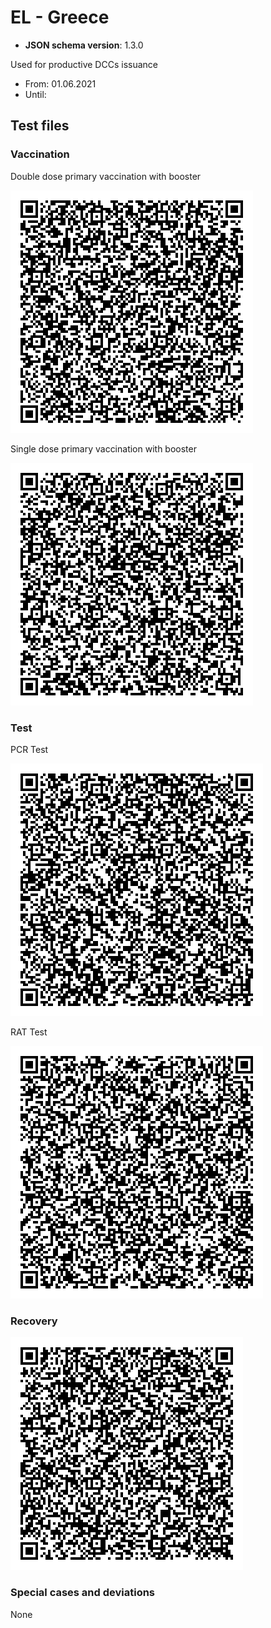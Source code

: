 # EL - Greece

* **JSON schema version**: 1.3.0

Used for productive DCCs issuance
* From: 01.06.2021
* Until:

## Test files

### Vaccination

Double dose primary vaccination with booster

![VAC 3/3](VAC_2_1_doses.png)


Single dose primary vaccination with booster

![VAC 2/1](VAC_3_doses.png)

### Test

PCR Test

![PCR TEST](TEST_PCR_20220131.png)

RAT Test

![RAT TEST](TEST_RAT_20220131.png)

### Recovery

![REC](REC.png)

### Special cases and deviations
None